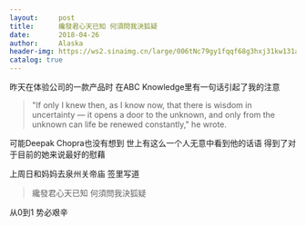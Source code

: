 ```yaml
---
layout:     post
title:      纔發君心天已知 何須問我決狐疑
date:       2018-04-26
author:     Alaska
header-img: https://ws2.sinaimg.cn/large/006tNc79gy1fqqf68g3hxj31kw131aq6.jpg
catalog: true
---
```

昨天在体验公司的一款产品时 在ABC Knowledge里有一句话引起了我的注意
>"If only I knew then, as I know now, that there is wisdom in uncertainty — it opens a door to the unknown, and only from the unknown can life be renewed constantly," he wrote. 

可能Deepak Chopra也没有想到 世上有这么一个人无意中看到他的话语 得到了对于目前的她来说最好的慰藉

上周日和妈妈去泉州关帝庙 签里写道
>纔發君心天已知 何須問我決狐疑

从0到1 势必艰辛 